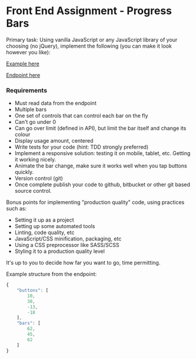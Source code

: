 # Front End Assignment - Progress Bars
Primary task: Using vanilla JavaScript or any JavaScript library of your choosing (no jQuery), implement the following (you can make it look however you like):

[Example here](/http://static.optus.com.au/pei/progress-bars-demo.ogv)

[Endpoint here](/http://pb-api.herokuapp.com/bars)

### Requirements
* Must read data from the endpoint 
* Multiple bars
* One set of controls that can control each bar on the fly
* Can't go under 0
* Can go over limit (defined in API), but limit the bar itself and change its colour
* Display usage amount, centered
* Write tests for your code (hint: TDD strongly preferred)
* Implement a responsive solution: testing it on mobile, tablet, etc. Getting it working nicely.
* Animate the bar change, make sure it works well when you tap buttons quickly.
* Version control (git)
* Once complete publish your code to github, bitbucket or other git based source control.

Bonus points for implementing "production quality" code, using practices such as:

* Setting it up as a project
* Setting up some automated tools
* Linting, code quality, etc
* JavaScript/CSS minification, packaging, etc
* Using a CSS preprocessor like SASS/SCSS
* Styling it to a production quality level

It's up to you to decide how far you want to go, time permitting.

Example structure from the endpoint:

```js
{  
    "buttons": [ 
        10,
        38,
        -13,
        -18
    ],
    "bars": [
        62,
        45,
        62
    ]
}
```
